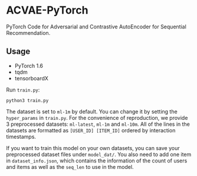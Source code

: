 # ACVAE-PyTorch
PyTorch Code for Adversarial and Contrastive AutoEncoder for Sequential Recommendation.


## Usage
- PyTorch 1.6
- tqdm
- tensorboardX

Run `train.py`:

```
python3 train.py
```

The dataset is set to `ml-1m` by default. You can change it by setting the `hyper_params` in `train.py`. For the convenience of reproduction, we provide 3 preprocessed datasets: `ml-latest`, `ml-1m` and `ml-10m`. All of the lines in the datasets are formatted as `[USER_ID] [ITEM_ID]` ordered by interaction timestamps.

If you want to train this model on your own datasets, you can save your preprocessed dataset files under `model_dat/`. You also need to add one item in `dataset_info.json`, which contains the information of the count of users and items as well as the `seq_len` to use in the model.
